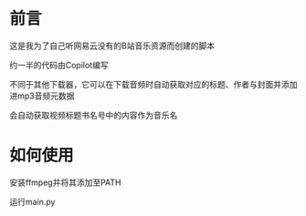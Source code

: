 # 前言

这是我为了自己听网易云没有的B站音乐资源而创建的脚本

约一半的代码由Copilot编写

不同于其他下载器，它可以在下载音频时自动获取对应的标题、作者与封面并添加进mp3音频元数据

会自动获取视频标题书名号中的内容作为音乐名

# 如何使用

安装ffmpeg并将其添加至PATH

运行main.py